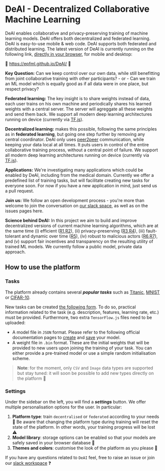 # DeAI - Decentralized Collaborative Machine Learning

DeAI enables collaborative and privacy-preserving training of machine learning models. DeAI offers both decentralized and federated learning.
DeAI is easy-to-use mobile & web code. DeAI supports both federated and distributed learning. The latest version of DeAI is currently running on the following link, [directly in your browser](https://epfml.github.io/DeAI/), for mobile and desktop:

:rocket: https://epfml.github.io/DeAI/ :rocket:

**Key Question:** Can we keep control over our own data, while still benefitting from joint collaborative training with other participants? - or - Can we train an ML model which is equally good as if all data were in one place, but respect privacy?

**Federated learning:** The key insight is to share weights instead of data, each user trains on his own machine and periodically shares his learned weights with a central server. The server will agreggate all these weights and send them back. 
We support all modern deep learning architectures running on device (currently via [TF.js](https://www.tensorflow.org/js)).

**Decentralized learning:** makes this possible, following the same principles as in **federated learning**, but going one step further by removing any central coordinator. DeAI only uses [peer2peer](https://peerjs.com/) communication, while keeping your data local at all times. It puts users in control of the entire collaborative training process, without a central point of failure. We support all modern deep learning architectures running on device (currently via [TF.js](https://www.tensorflow.org/js)).

**Applications:** We're investigating many applications which could be enabled by DeAI, including from the medical domain. Currently we offer a predefined list of training tasks, but will facilitate creating new tasks for everyone soon. For now if you have a new application in mind, just send us a pull request.

**Join us:** We follow an open development process - you're more than welcome to join the conversation on [our slack space](https://join.slack.com/t/deai-workspace/shared_invite/zt-fpsb7c9h-1M9hnbaSonZ7lAgJRTyNsw), as well as on the issues pages here.

**Science behind DeAI:** In this project we aim to build and improve decentralized versions of current machine learning algorithms, which are at the same time (i) efficient ([R1](https://github.com/epfml/powergossip),[R2](https://github.com/epfml/ChocoSGD)), (ii) privacy-preserving ([R3](https://eprint.iacr.org/2017/281.pdf),[R4](https://arxiv.org/abs/2006.04747)), (iii) fault-tolerant and dynamic over time ([R5](https://arxiv.org/abs/1910.12308)), (iv) robust to malicious actors ([R6](https://arxiv.org/abs/2012.10333),[R7](https://arxiv.org/abs/2006.09365)), and (v) support fair incentives and transparency on the resulting utility of trained ML models. We currently follow a public model, private data approach.

## How to use the platform

### Tasks

The platform already contains several **_popular tasks_** such as [Titanic](https://www.kaggle.com/c/titanic), [MNIST](https://www.kaggle.com/c/digit-recognizer) or [CIFAR-10](https://www.kaggle.com/pankrzysiu/cifar10-python).

New tasks can be created [the following form](https://epfml.github.io/DeAI/#/task-creation-form). To do so, practical information related to the task (e.g. description, features, learning rate, etc.) must be provided. Furthermore, two extra `TensorFlow.js` files need to be uploaded:

- A model file in `JSON` format. Please refer to the following official documentation pages to [create](https://www.tensorflow.org/js/guide/models_and_layers) and [save](https://www.tensorflow.org/js/guide/save_load) your model.
- A weight file in `.bin` format. These are the initial weights that will be provided to new users upon joining the training of your task. You can either provide a pre-trained model or use a simple random initialisation scheme.

> **Note**: for the moment, only `CSV` and `Image` data types are supported but stay tuned: it will soon be possible to add new types directly on the platform :mega:

### Settings

Under the sidebar on the left, you will find a **_settings_** button. We offer multiple personalisation options for the user. In particular:

1. **Platform type**: train `decentralised` or `federated` according to your needs :rocket: Be aware that changing the platform type during training will reset the state of the platform. In other words, your training progress will be lost :warning:
2. **Model library**: storage options can be enabled so that your models are safely saved in your browser database :floppy_disk:
3. **Themes and colors**: customise the look of the platform as you please :rainbow:

If you have any questions related to `DeAI` feel, free to raise an issue or join our [slack workspace](https://join.slack.com/t/deai-workspace/shared_invite/zt-fpsb7c9h-1M9hnbaSonZ7lAgJRTyNsw) :question:
